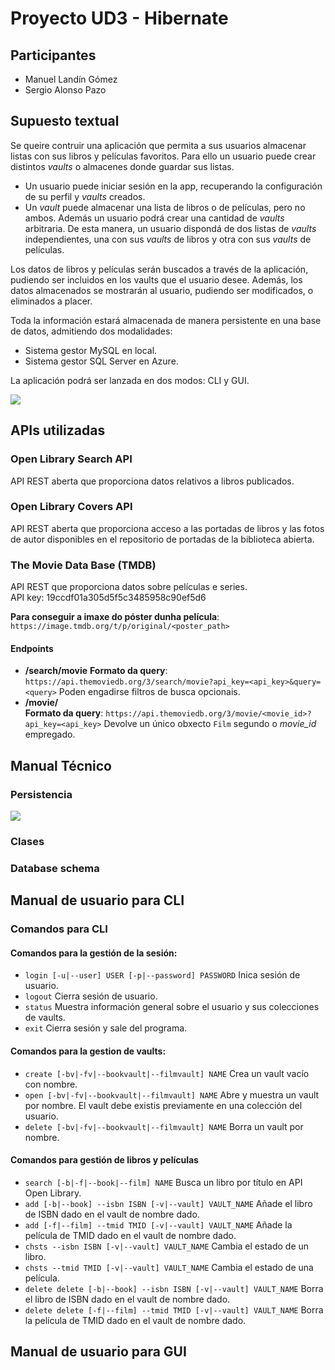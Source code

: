 # Proyecto UD3 - Hibernate

## Participantes

- Manuel Landín Gómez
- Sergio Alonso Pazo

## Supuesto textual
Se queire contruir una aplicación que permita a sus usuarios
almacenar listas con sus libros y películas favoritos. 
Para ello un usuario puede crear distintos *vaults* o almacenes donde
guardar sus listas.

* Un usuario puede iniciar sesión en la app, recuperando la configuración de su perfil y *vaults* creados.
* Un *vault* puede almacenar una lista de libros o de películas, pero no ambos.
Además un usuario podrá crear una cantidad de *vaults* arbitraria. De esta manera,
un usuario dispondá de dos listas de *vaults* independientes, una con sus
*vaults* de libros y otra con sus *vaults* de películas. 

Los datos de libros y películas serán buscados a través de la aplicación, pudiendo ser
incluidos en los vaults que el usuario desee.
Además, los datos almacenados se mostrarán al usuario,
pudiendo ser modificados, o eliminados a placer.

Toda la información estará almacenada de manera persistente en una base de datos, admitiendo
dos modalidades:
- Sistema gestor MySQL en local.
- Sistema gestor SQL Server en Azure.

La aplicación podrá ser lanzada en dos modos: CLI y GUI.

![](C:\Users\manue\Desktop\proyecto-ud3-sergio-y-manuel\docs\img\mapa_conceptual_app.jpg)






## APIs utilizadas 
### Open Library Search API
API REST aberta que proporciona datos relativos a libros publicados.

### Open Library Covers API
API REST aberta que proporciona acceso a las portadas de libros y las fotos de autor disponibles en el repositorio de portadas de la biblioteca abierta.
### The Movie Data Base (TMDB)

API REST que proporciona datos sobre películas e series.  
API key: 19ccdf01a305d5f5c3485958c90ef5d6

**Para conseguir a imaxe do póster dunha película**:  
`https://image.tmdb.org/t/p/original/<poster_path>`

#### Endpoints

- **/search/movie**
  **Formato da query**: `https://api.themoviedb.org/3/search/movie?api_key=<api_key>&query=<query>`
  Poden engadirse filtros de busca opcionais.
- **/movie/**  
  **Formato da query**: `https://api.themoviedb.org/3/movie/<movie_id>?api_key=<api_key>`
  Devolve un único obxecto `Film` segundo o _movie\_id_ empregado.

## Manual Técnico
### Persistencia
![](C:\Users\manue\Desktop\proyecto-ud3-sergio-y-manuel\docs\img\persistence_diagram.jpg)

### Clases

### Database schema

## Manual de usuario para CLI

### Comandos para CLI
#### Comandos para la gestión de la sesión:
- `login [-u|--user] USER [-p|--password] PASSWORD` Inica sesión de usuario.
- `logout` Cierra sesión de usuario.
- `status` Muestra información general sobre el usuario y sus colecciones de vaults.
- `exit` Cierra sesión y sale del programa.

#### Comandos para la gestion de vaults:
- `create [-bv|-fv|--bookvault|--filmvault] NAME` Crea un vault vacío con nombre.
- `open [-bv|-fv|--bookvault|--filmvault] NAME` Abre y muestra un vault por nombre. El vault debe existis previamente en una colección del usuario.
- `delete [-bv|-fv|--bookvault|--filmvault] NAME` Borra un vault por nombre. 

#### Comandos para gestión de libros y películas
- `search [-b|-f|--book|--film] NAME` Busca un libro por título en API Open Library.
- `add [-b|--book] --isbn ISBN [-v|--vault] VAULT_NAME` Añade el libro de ISBN dado en el vault de nombre dado.
- `add [-f|--film] --tmid TMID [-v|--vault] VAULT_NAME` Añade la película de TMID dado en el vault de nombre dado.
- `chsts --isbn ISBN [-v|--vault] VAULT_NAME` Cambia el estado de un libro.
- `chsts --tmid TMID [-v|--vault] VAULT_NAME` Cambia el estado de una película.
- `delete delete [-b|--book] --isbn ISBN [-v|--vault] VAULT_NAME` Borra el libro de ISBN dado en el vault de nombre dado.
- `delete delete [-f|--film] --tmid TMID [-v|--vault] VAULT_NAME` Borra la película de TMID dado en el vault de nombre dado.

## Manual de usuario para GUI
